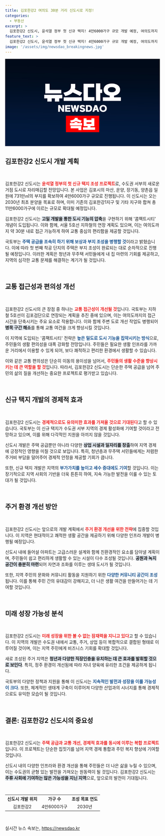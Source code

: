 ```yaml
---
title: 김포한강2 여의도 30분 거리 신도시로 지정!
categories:
  - 부동산
excerpt: >
  김포한강2 신도시, 윤석열 정부 첫 신규 택지! 4만6000가구 규모 개발 예정, 여의도까지 30분 대중교통으로 연결. 교통난 해소와 청년 주택 기회 확대 기대!
feature_text: >
  김포한강2 신도시, 윤석열 정부 첫 신규 택지! 4만6000가구 규모 개발 예정, 여의도까지 30분 대중교통으로 연결. 교통난 해소와 청년 주택 기회 확대 기대!
image: '/assets/img/newsdao_breakingnews.jpg'
---
```


<p><img src="/assets/img/newsdao_breakingnews.jpg" alt="ranknews 속보" /></p>

<h2 data-ke-size="size26">김포한강2 신도시 개발 계획</h2>

<p data-ke-size="size16">&nbsp;</p>

<p>김포한강2 신도시는 <b><span style="color: #ee2323;">윤석열 정부의 첫 신규 택지 조성 프로젝트</span></b>로, 수도권 서부의 새로운 거점 도시로 자리매김할 전망입니다. 본 사업은 김포시의 마산, 운양, 장기동, 양촌읍 일원에 731만㎡의 부지를 확보하여 4만6000가구 규모로 진행됩니다. 이 신도시는 오는 2030년 최초 분양을 목표로 하며, 이미 기존의 김포한강1지구 및 기타 지구와 합쳐 총 11만6000가구에 이르는 규모로 확대될 예정입니다. </p>

<p>김포한강2 신도시는 <b><span style="background-color: #21538527;">고밀 개발을 통한 도시 기능의 압축</span></b>을 구현하기 위해 '콤팩트시티' 개념이 도입됩니다. 이와 함께, 서울 5호선 지하철의 연장 계획도 있으며, 이는 여의도까지 약 30분 내로 접근 가능하게 하여 교통 중심의 편리함을 제공할 것입니다. </p>

<p>국토부는 <b><span style="color: #1a5490;">주택 공급을 조속히 하기 위해 보상과 부지 조성을 병행할 것</span></b>이라고 밝혔습니다. 이에 따라 첫 번째 착공 단지의 주택은 부지 조성이 완료되는 대로 순차적으로 진행될 예정입니다. 이러한 계획은 청년과 무주택 서민들에게 내 집 마련의 기회를 제공하고, 지역의 심각한 교통 문제를 해결하는 계기가 될 것입니다. </p>

<p data-ke-size="size16">&nbsp;</p>

<h2 data-ke-size="size26">교통 접근성과 편의성 개선</h2>

<p data-ke-size="size16">&nbsp;</p>

<p>김포한강2 신도시의 큰 장점 중 하나는 <b><span style="color: #ee2323;">교통 접근성이 개선될 것</span></b>입니다. 국토부는 지하철 5호선이 김포검단으로 연장되는 계획을 추진 중에 있으며, 이는 여의도까지의 접근 시간을 단축시키는 주요 요소로 작용합니다. 이와 함께 주변 도로 개선 작업도 병행되어 <b><span style="background-color: #21538527;">병목 구간 해소</span></b>를 통해 교통 여건을 크게 향상시킬 것입니다.</p>

<p>이 지역에 도입되는 '콤팩트시티' 전략은 <b><span style="color: #1a5490;">높은 밀도로 도시 기능을 집약시키는 방식</span></b>으로, 주민들의 생활 편의성을 대폭 강화할 전망입니다. 주민들은 필요한 생활 인프라를 가까운 거리에서 이용할 수 있게 되어, 보다 쾌적하고 편리한 환경에서 생활할 수 있습니다.</p>

<p>이와 같은 교통 편의성은 단순히 이동의 용이성을 넘어서, <b><span style="color: #ee2323;">주민들의 생활 수준을 향상시키는 데 큰 역할을 할 것</span></b>입니다. 따라서, 김포한강2 신도시는 단순한 주택 공급을 넘어 주민의 삶의 질을 개선하는 중요한 프로젝트로 평가받고 있습니다.</p>

<p data-ke-size="size16">&nbsp;</p>

<h2 data-ke-size="size26">신규 택지 개발의 경제적 효과</h2>

<p data-ke-size="size16">&nbsp;</p>

<p>김포한강2 신도시는 <b><span style="color: #ee2323;">경제적으로도 유의미한 효과를 가져올 것으로 기대된다</span></b>고 할 수 있습니다. 국토부는 이 신규 택지가 수도권 서부 지역의 경제 활성화에 기여할 것이라고 전망하고 있으며, 이를 위해 다각적인 지원을 아끼지 않을 것입니다. </p>

<p>신도시 개발은 주택 공급뿐만 아니라 다양한 <b><span style="background-color: #21538527;">상업 시설과 일자리를 창출</span></b>하여 지역 경제에 긍정적인 영향을 미칠 것으로 보입니다. 특히, 청년층과 무주택 서민들에게는 저렴한 주거비 부담을 덜어주어 경제적 안정을 제공할 기회가 큽니다. </p>

<p>또한, 신규 택지 개발은 지역의 <b><span style="color: #1a5490;">부가가치를 높이고 세수 증대에도 기여</span></b>할 것입니다. 이는 장기적으로 지역 사회의 기반을 더욱 튼튼히 하여, 지속 가능한 발전을 이룰 수 있는 토대가 될 것입니다. </p>

<p data-ke-size="size16">&nbsp;</p>

<h2 data-ke-size="size26">주거 환경 개선 방안</h2>

<p data-ke-size="size16">&nbsp;</p>

<p>김포한강2 신도시는 앞으로의 개발 계획에서 <b><span style="color: #ee2323;">주거 환경 개선을 위한 전략</span></b>에 집중할 것입니다. 이 지역은 현대적이고 쾌적한 생활 공간을 제공하기 위해 다양한 인프라 개발이 병행될 예정입니다. </p>

<p>신도시 내에 들어설 아파트는 고급스러운 설계와 함께 친환경적인 요소를 담아낼 계획이며, 주민들이 쉽고 편리하게 생활할 수 있는 시설이 다수 조성될 것입니다. <b><span style="background-color: #21538527;">공원과 녹지 공간이 충분히 마련</span></b>되어 자연과 조화를 이루는 생태 도시가 될 것입니다. </p>

<p>또한, 지역 주민의 문화와 커뮤니티 활동을 지원하기 위한 <b><span style="color: #1a5490;">다양한 커뮤니티 공간이 조성</span></b>됩니다. 이를 통해 주민 간의 유대감이 강해지고, 더 나은 생활 여건을 만들어가는 데 기여할 것입니다. </p>

<p data-ke-size="size16">&nbsp;</p>

<h2 data-ke-size="size26">미래 성장 가능성 분석</h2>

<p data-ke-size="size16">&nbsp;</p>

<p>김포한강2 신도시는 <b><span style="color: #ee2323;">미래 성장을 위한 볼 수 없는 잠재력을 지니고 있다</span></b>고 할 수 있습니다. 이 지역의 개발은 수도권 내에서 교통, 주거, 상업 등이 복합적으로 결합된 형태로 이루어질 것이며, 이는 지역 주민에게 비즈니스 기회를 확대할 것입니다. </p>

<p>새로 조성된 주거 지역은 <b><span style="background-color: #21538527;">청년과 다양한 직장인층을 유치하는 데 큰 효과를 발휘할 것으로 보인다</span></b>. 특히, 정주 환경이 개선됨에 따라 자녀 양육에 유리한 조건을 제공하게 됩니다. </p>

<p>국토부의 다양한 정책과 지원을 통해 이 신도시는 <b><span style="color: #1a5490;">지속적인 발전과 성장을 이룰 가능성이 크다</span></b>. 또한, 체계적인 생태계 구축이 이루어져 다양한 산업과의 시너지를 통해 경제적으로도 유익한 모습이 될 것입니다. </p>

<p data-ke-size="size16">&nbsp;</p>

<h2 data-ke-size="size26">결론: 김포한강2 신도시의 중요성</h2>

<p data-ke-size="size16">&nbsp;</p>

<p>김포한강2 신도시는 <b><span style="color: #ee2323;">주택 공급과 교통 개선, 경제적 효과를 동시에 이루는 복합 프로젝트</span></b>입니다. 이 프로젝트는 단순한 집짓기를 넘어 지역 경제 통합과 주민 복지 향상에 기여할 것입니다. </p>

<p>신도시 내의 다양한 인프라와 환경 개선을 통해 주민들은 더 나은 삶을 누릴 수 있으며, 이는 수도권의 균형 있는 발전을 가져오는 원동력이 될 것입니다. 김포한강2 신도시는 <b><span style="background-color: #21538527;">주류 사회에 기여하는 많은 가능성을 지닌 지역</span></b>으로, 앞으로의 발전이 기대됩니다. </p>

<p data-ke-size="size16">&nbsp;</p>

<table>
    <tr>
        <td style="text-align: center; height: 17px;"><b>신도시 개발 위치</b></td>
        <td style="text-align: center; height: 17px;"><b>가구 수</b></td>
        <td style="text-align: center; height: 17px;"><b>조성 목표 연도</b></td>
    </tr>
    <tr>
        <td style="text-align: center; height: 17px;">김포한강2</td>
        <td style="text-align: center; height: 17px;">4만6000가구</td>
        <td style="text-align: center; height: 17px;">2030년</td>
    </tr>
</table>

<p data-ke-size="size16">&nbsp;</p>
실시간 뉴스 속보는, <a href="https://newsdao.kr" rel="dofollow">https://newsdao.kr</a>


